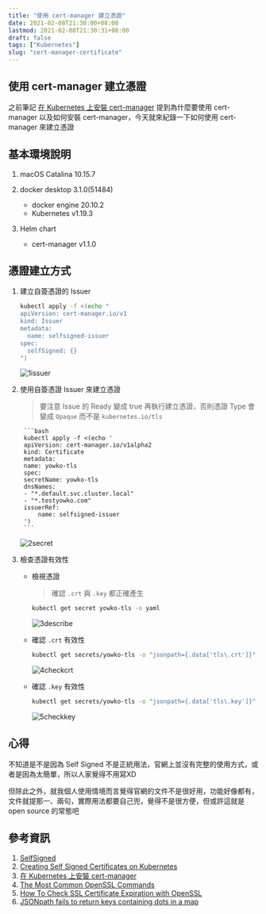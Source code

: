 ```yaml
---
title: "使用 cert-manager 建立憑證"
date: 2021-02-08T21:30:00+08:00
lastmod: 2021-02-08T21:30:31+08:00
draft: false
tags: ["Kubernetes"]
slug: "cert-manager-certificate"
---
```


## 使用 cert-manager 建立憑證

之前筆記 [在 Kubernetes 上安裝 cert-manager](/cert-manager) 提到為什麼要使用 cert-manager 以及如何安裝 cert-manager，今天就來紀錄一下如何使用 cert-manager 來建立憑證

## 基本環境說明

1. macOS Catalina 10.15.7
2. docker desktop 3.1.0(51484)

    - docker engine 20.10.2
    - Kubernetes v1.19.3

3. Helm chart

    - cert-manager v1.1.0

## 憑證建立方式

1. 建立自簽憑證的 Issuer

    ```bash
    kubectl apply -f <(echo "
    apiVersion: cert-manager.io/v1
    kind: Issuer
    metadata:
      name: selfsigned-issuer
    spec:
      selfSigned: {}
    ")
    ```

    ![1issuer](https://user-images.githubusercontent.com/3851540/107238248-968b8f80-6a62-11eb-8845-b9ce2355deed.png)

2. 使用自簽憑證 Issuer 來建立憑證

    > 要注意 Issue 的 Ready 變成 true 再執行建立憑證，否則憑證 Type 會變成 `Opaque` 而不是 `kubernetes.io/tls`

        ```bash
        kubectl apply -f <(echo '
        apiVersion: cert-manager.io/v1alpha2
        kind: Certificate
        metadata:
        name: yowko-tls
        spec:
        secretName: yowko-tls
        dnsNames:
        - "*.default.svc.cluster.local"
        - "*.testyowko.com"
        issuerRef:
            name: selfsigned-issuer
        ')
        ```

    ![2secret](https://user-images.githubusercontent.com/3851540/107238250-98555300-6a62-11eb-90a6-5fc912539f2d.png)

3. 檢查憑證有效性

    - 檢視憑證

        > 確認 `.crt` 與 `.key` 都正確產生

        ```bash
        kubectl get secret yowko-tls -o yaml
        ```

        ![3describe](https://user-images.githubusercontent.com/3851540/107238256-99868000-6a62-11eb-836d-708790dfff74.png)

    - 確認 `.crt` 有效性

        ```bash
        kubectl get secrets/yowko-tls -o "jsonpath={.data['tls\.crt']}" | base64 -D | openssl x509 -text -noout
        ```

        ![4checkcrt](https://user-images.githubusercontent.com/3851540/107238264-9b504380-6a62-11eb-87af-02373e837afb.png)

    - 確認 `.key` 有效性

        ```bash
        kubectl get secrets/yowko-tls -o "jsonpath={.data['tls\.key']}" | base64 -D | openssl rsa -check
        ```

        ![5checkkey](https://user-images.githubusercontent.com/3851540/107238265-9be8da00-6a62-11eb-9d05-0860a413c7be.png)

## 心得

不知道是不是因為 Self Signed 不是正統用法，官網上並沒有完整的使用方式，或者是因為太簡單，所以人家覺得不用寫XD

但除此之外，就我個人使用情境而言覺得官網的文件不是很好用，功能好像都有，文件就提那一、兩句，實際用法都要自己兜，覺得不是很方便，但或許這就是 open source 的常態吧

## 參考資訊

1. [SelfSigned](https://cert-manager.io/docs/configuration/selfsigned/)
2. [Creating Self Signed Certificates on Kubernetes](https://tech.paulcz.net/blog/creating-self-signed-certs-on-kubernetes/)
3. [在 Kubernetes 上安裝 cert-manager](/cert-manager)
4. [The Most Common OpenSSL Commands](https://www.sslshopper.com/article-most-common-openssl-commands.html)
5. [How To Check SSL Certificate Expiration with OpenSSL](https://computingforgeeks.com/how-to-check-ssl-certificate-expiration-with-openssl/)
6. [JSONpath fails to return keys containing dots in a map](https://github.com/kubernetes/kubernetes/issues/23386#issuecomment-305348170)
